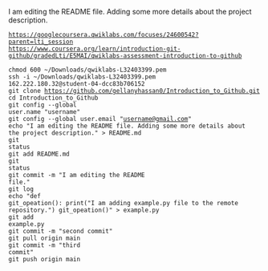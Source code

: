 I am editing the README file. Adding some more details about the project description.

<code>https://googlecoursera.qwiklabs.com/focuses/24600542?parent=lti_session</code><br>
<code>https://www.coursera.org/learn/introduction-git-github/gradedLti/E5MAI/qwiklabs-assessment-introduction-to-github</code><br>

<code>chmod 600 ~/Downloads/qwiklabs-L32403399.pem</code><br>
<code>ssh -i ~/Downloads/qwiklabs-L32403399.pem 162.222.180.32@student-04-dcc83b706152</code><br>
<code>git clone https://github.com/gellanyhassan0/Introduction_to_Github.git</code><br>
<code>cd Introduction_to_Github</code><br>
<code>git config --global user.name "username"</code><br>
<code>git config --global user.email "username@gmail.com"</code><br>
<code>echo "I am editing the README file. Adding some more details about the project description." > README.md</code><br>
<code>git status</code><br>
<code>git add README.md</code><br>
<code>git status</code><br>
<code>git commit -m "I am editing the README file."</code><br>
<code>git log</code><br>
<code>echo "def git_opeation():
 print("I am adding example.py file to the remote repository.")
git_opeation()" > example.py </code><br>
<code>git add example.py</code><br>
<code>git commit -m "second commit"</code><br>
<code>git pull origin main</code><br>
<code>git commit -m "third commit"</code><br>
<code>git push origin main</code><br>
